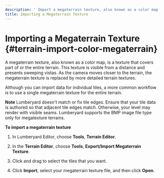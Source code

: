 ```yaml
---
description: ' Import a megaterrain texture, also known as a color map, into &ALYlong;. '
title: Importing a Megaterrain Texture
---
```

# Importing a Megaterrain Texture {#terrain-import-color-megaterrain}

A megaterrain texture, also known as a color map, is a texture that covers part of or the entire terrain\. This texture is visible from a distance and presents sweeping vistas\. As the camera moves closer to the terrain, the megaterrain texture is replaced by more detailed terrain textures\.

Although you can import data for individual tiles, a more common workflow is to use a single megaterrain texture for the entire terrain\.

**Note**
Lumberyard doesn't match or fix tile edges\. Ensure that your tile data is authored so that adjacent tile edges match\. Otherwise, your level may render with visible seams\. Lumberyard supports the BMP image file type only for megatexture terrains\.



**To import a megaterrain texture**

1. In Lumberyard Editor, choose **Tools**, **Terrain Editor**\.

1. In the **Terrain Editor**, choose **Tools**, **Export/Import Megaterrain Texture**\.

1. Click and drag to select the tiles that you want\.

1. Click **Import**, select your megaterrain texture file, and then click **Open**\.